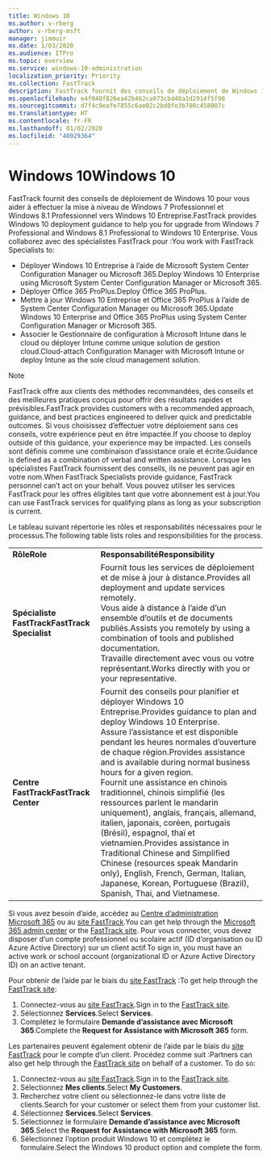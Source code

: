 ```yaml
---
title: Windows 10
ms.author: v-rberg
author: v-rberg-msft
manager: jimmuir
ms.date: 1/03/2020
ms.audience: ITPro
ms.topic: overview
ms.service: windows-10-administration
localization_priority: Priority
ms.collection: FastTrack
description: FastTrack fournit des conseils de déploiement de Windows 10 pour vous aider à effectuer la mise à niveau de Windows 7 Professionnel et Windows 8.1 Professionnel vers Windows 10 Entreprise.
ms.openlocfilehash: e4f048f826ea42b462ca973cbd48a1d2914f5f98
ms.sourcegitcommit: d7f4c9eafe7855c6ae02c2bd0fe3b700c458007c
ms.translationtype: HT
ms.contentlocale: fr-FR
ms.lasthandoff: 01/02/2020
ms.locfileid: "40929364"
---
```

# <a name="windows-10"></a><span data-ttu-id="e4968-103">Windows 10</span><span class="sxs-lookup"><span data-stu-id="e4968-103">Windows 10</span></span>

<span data-ttu-id="e4968-104">FastTrack fournit des conseils de déploiement de Windows 10 pour vous aider à effectuer la mise à niveau de Windows 7 Professionnel et Windows 8.1 Professionnel vers Windows 10 Entreprise.</span><span class="sxs-lookup"><span data-stu-id="e4968-104">FastTrack provides Windows 10 deployment guidance to help you for upgrade from Windows 7 Professional and Windows 8.1 Professional to Windows 10 Enterprise.</span></span> <span data-ttu-id="e4968-105">Vous collaborez avec des spécialistes FastTrack pour :</span><span class="sxs-lookup"><span data-stu-id="e4968-105">You work with FastTrack Specialists to:</span></span>

- <span data-ttu-id="e4968-106">Déployer Windows 10 Entreprise à l’aide de Microsoft System Center Configuration Manager ou Microsoft 365.</span><span class="sxs-lookup"><span data-stu-id="e4968-106">Deploy Windows 10 Enterprise using Microsoft System Center Configuration Manager or Microsoft 365.</span></span>
- <span data-ttu-id="e4968-107">Déployer Office 365 ProPlus.</span><span class="sxs-lookup"><span data-stu-id="e4968-107">Deploy Office 365 ProPlus.</span></span> 
- <span data-ttu-id="e4968-108">Mettre à jour Windows 10 Entreprise et Office 365 ProPlus à l’aide de System Center Configuration Manager ou Microsoft 365.</span><span class="sxs-lookup"><span data-stu-id="e4968-108">Update Windows 10 Enterprise and Office 365 ProPlus using System Center Configuration Manager or Microsoft 365.</span></span>
- <span data-ttu-id="e4968-109">Associer le Gestionnaire de configuration à Microsoft Intune dans le cloud ou déployer Intune comme unique solution de gestion cloud.</span><span class="sxs-lookup"><span data-stu-id="e4968-109">Cloud-attach Configuration Manager with Microsoft Intune or deploy Intune as the sole cloud management solution.</span></span>
  
> [!NOTE]
> <span data-ttu-id="e4968-110">FastTrack offre aux clients des méthodes recommandées, des conseils et des meilleures pratiques conçus pour offrir des résultats rapides et prévisibles.</span><span class="sxs-lookup"><span data-stu-id="e4968-110">FastTrack provides customers with a recommended approach, guidance, and best practices engineered to deliver quick and predictable outcomes.</span></span> <span data-ttu-id="e4968-111">Si vous choisissez d’effectuer votre déploiement sans ces conseils, votre expérience peut en être impactée.</span><span class="sxs-lookup"><span data-stu-id="e4968-111">If you choose to deploy outside of this guidance, your experience may be impacted.</span></span> <span data-ttu-id="e4968-112">Les conseils sont définis comme une combinaison d’assistance orale et écrite.</span><span class="sxs-lookup"><span data-stu-id="e4968-112">Guidance is defined as a combination of verbal and written assistance.</span></span> <span data-ttu-id="e4968-113">Lorsque les spécialistes FastTrack fournissent des conseils, ils ne peuvent pas agir en votre nom.</span><span class="sxs-lookup"><span data-stu-id="e4968-113">When FastTrack Specialists provide guidance, FastTrack personnel can’t act on your behalf.</span></span> <span data-ttu-id="e4968-114">Vous pouvez utiliser les services FastTrack pour les offres éligibles tant que votre abonnement est à jour.</span><span class="sxs-lookup"><span data-stu-id="e4968-114">You can use FastTrack services for qualifying plans as long as your subscription is current.</span></span>  
    
<span data-ttu-id="e4968-115">Le tableau suivant répertorie les rôles et responsabilités nécessaires pour le processus.</span><span class="sxs-lookup"><span data-stu-id="e4968-115">The following table lists roles and responsibilities for the process.</span></span>

|||
|:-----|:-----|
|<span data-ttu-id="e4968-116">**Rôle**</span><span class="sxs-lookup"><span data-stu-id="e4968-116">**Role**</span></span> <br/> |<span data-ttu-id="e4968-117">**Responsabilité**</span><span class="sxs-lookup"><span data-stu-id="e4968-117">**Responsibility**</span></span> <br/> |
|<span data-ttu-id="e4968-118">**Spécialiste FastTrack**</span><span class="sxs-lookup"><span data-stu-id="e4968-118">**FastTrack Specialist**</span></span> <br/> |<span data-ttu-id="e4968-119">Fournit tous les services de déploiement et de mise à jour à distance.</span><span class="sxs-lookup"><span data-stu-id="e4968-119">Provides all deployment and update services remotely.</span></span>  <br/> <span data-ttu-id="e4968-120">Vous aide à distance à l’aide d’un ensemble d’outils et de documents publiés.</span><span class="sxs-lookup"><span data-stu-id="e4968-120">Assists you remotely by using a combination of tools and published documentation.</span></span> <br/> <span data-ttu-id="e4968-121">Travaille directement avec vous ou votre représentant.</span><span class="sxs-lookup"><span data-stu-id="e4968-121">Works directly with you or your representative.</span></span>|
|<span data-ttu-id="e4968-122">**Centre FastTrack**</span><span class="sxs-lookup"><span data-stu-id="e4968-122">**FastTrack Center**</span></span>  <br/> |<span data-ttu-id="e4968-123">Fournit des conseils pour planifier et déployer Windows 10 Entreprise.</span><span class="sxs-lookup"><span data-stu-id="e4968-123">Provides guidance to plan and deploy Windows 10 Enterprise.</span></span>   <br/> <span data-ttu-id="e4968-124">Assure l’assistance et est disponible pendant les heures normales d’ouverture de chaque région.</span><span class="sxs-lookup"><span data-stu-id="e4968-124">Provides assistance and is available during normal business hours for a given region.</span></span> <br/> <span data-ttu-id="e4968-125">Fournit une assistance en chinois traditionnel, chinois simplifié (les ressources parlent le mandarin uniquement), anglais, français, allemand, italien, japonais, coréen, portugais (Brésil), espagnol, thaï et vietnamien.</span><span class="sxs-lookup"><span data-stu-id="e4968-125">Provides assistance in Traditional Chinese and Simplified Chinese (resources speak Mandarin only), English, French, German, Italian, Japanese, Korean, Portuguese (Brazil), Spanish, Thai, and Vietnamese.</span></span>|
 
<span data-ttu-id="e4968-126">Si vous avez besoin d’aide, accédez au [Centre d’administration Microsoft 365](https://go.microsoft.com/fwlink/?linkid=2032704) ou au [site FastTrack](https://go.microsoft.com/fwlink/?linkid=780698).</span><span class="sxs-lookup"><span data-stu-id="e4968-126">You can get help through the [Microsoft 365 admin center](https://go.microsoft.com/fwlink/?linkid=2032704) or the [FastTrack site](https://go.microsoft.com/fwlink/?linkid=780698).</span></span> <span data-ttu-id="e4968-127">Pour vous connecter, vous devez disposer d’un compte professionnel ou scolaire actif (ID d’organisation ou ID Azure Active Directory) sur un client actif.</span><span class="sxs-lookup"><span data-stu-id="e4968-127">To sign in, you must have an active work or school account (organizational ID or Azure Active Directory ID) on an active tenant.</span></span> 

<span data-ttu-id="e4968-128">Pour obtenir de l’aide par le biais du [site FastTrack](https://go.microsoft.com/fwlink/?linkid=780698) :</span><span class="sxs-lookup"><span data-stu-id="e4968-128">To get help through the [FastTrack site](https://go.microsoft.com/fwlink/?linkid=780698):</span></span> 
1.  <span data-ttu-id="e4968-129">Connectez-vous au [site FastTrack](https://go.microsoft.com/fwlink/?linkid=780698).</span><span class="sxs-lookup"><span data-stu-id="e4968-129">Sign in to the [FastTrack site](https://go.microsoft.com/fwlink/?linkid=780698).</span></span> 
2.  <span data-ttu-id="e4968-130">Sélectionnez **Services**.</span><span class="sxs-lookup"><span data-stu-id="e4968-130">Select **Services**.</span></span>
3.  <span data-ttu-id="e4968-131">Complétez le formulaire **Demande d’assistance avec Microsoft 365**.</span><span class="sxs-lookup"><span data-stu-id="e4968-131">Complete the **Request for Assistance with Microsoft 365** form.</span></span>
  
<span data-ttu-id="e4968-p104">Les partenaires peuvent également obtenir de l’aide par le biais du [site FastTrack](https://go.microsoft.com/fwlink/?linkid=780698) pour le compte d’un client. Procédez comme suit :</span><span class="sxs-lookup"><span data-stu-id="e4968-p104">Partners can also get help through the [FastTrack site](https://go.microsoft.com/fwlink/?linkid=780698) on behalf of a customer. To do so:</span></span>
1.  <span data-ttu-id="e4968-134">Connectez-vous au [site FastTrack](https://go.microsoft.com/fwlink/?linkid=780698).</span><span class="sxs-lookup"><span data-stu-id="e4968-134">Sign in to the [FastTrack site](https://go.microsoft.com/fwlink/?linkid=780698).</span></span> 
2.  <span data-ttu-id="e4968-135">Sélectionnez **Mes clients**.</span><span class="sxs-lookup"><span data-stu-id="e4968-135">Select **My Customers**.</span></span>
3.  <span data-ttu-id="e4968-136">Recherchez votre client ou sélectionnez-le dans votre liste de clients.</span><span class="sxs-lookup"><span data-stu-id="e4968-136">Search for your customer or select them from your customer list.</span></span>
4.  <span data-ttu-id="e4968-137">Sélectionnez **Services**.</span><span class="sxs-lookup"><span data-stu-id="e4968-137">Select **Services**.</span></span>
5.  <span data-ttu-id="e4968-138">Sélectionnez le formulaire **Demande d’assistance avec Microsoft 365**.</span><span class="sxs-lookup"><span data-stu-id="e4968-138">Select the **Request for Assistance with Microsoft 365** form.</span></span>
6.  <span data-ttu-id="e4968-139">Sélectionnez l’option produit Windows 10 et complétez le formulaire.</span><span class="sxs-lookup"><span data-stu-id="e4968-139">Select the Windows 10 product option and complete the form.</span></span>
 